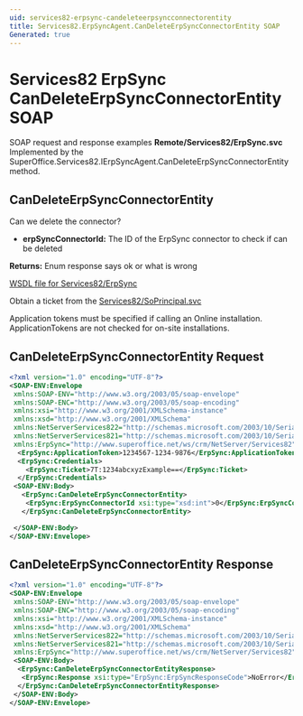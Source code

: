 ```yaml
---
uid: services82-erpsync-candeleteerpsyncconnectorentity
title: Services82.ErpSyncAgent.CanDeleteErpSyncConnectorEntity SOAP
Generated: true
---
```


# Services82 ErpSync CanDeleteErpSyncConnectorEntity SOAP

SOAP request and response examples **Remote/Services82/ErpSync.svc**
Implemented by the <see cref="M:SuperOffice.Services82.IErpSyncAgent.CanDeleteErpSyncConnectorEntity">SuperOffice.Services82.IErpSyncAgent.CanDeleteErpSyncConnectorEntity</see> method.

## CanDeleteErpSyncConnectorEntity

Can we delete the connector?

* **erpSyncConnectorId:** The ID of the ErpSync connector to check if can be deleted

**Returns:** Enum response says ok or what is wrong


[WSDL file for Services82/ErpSync](../Services82-ErpSync.md)

Obtain a ticket from the [Services82/SoPrincipal.svc](../SoPrincipal/index.md)

Application tokens must be specified if calling an Online installation. ApplicationTokens are not checked for on-site installations.

## CanDeleteErpSyncConnectorEntity Request

```xml
<?xml version="1.0" encoding="UTF-8"?>
<SOAP-ENV:Envelope
 xmlns:SOAP-ENV="http://www.w3.org/2003/05/soap-envelope"
 xmlns:SOAP-ENC="http://www.w3.org/2003/05/soap-encoding"
 xmlns:xsi="http://www.w3.org/2001/XMLSchema-instance"
 xmlns:xsd="http://www.w3.org/2001/XMLSchema"
 xmlns:NetServerServices822="http://schemas.microsoft.com/2003/10/Serialization/Arrays"
 xmlns:NetServerServices821="http://schemas.microsoft.com/2003/10/Serialization/"
 xmlns:ErpSync="http://www.superoffice.net/ws/crm/NetServer/Services82">
  <ErpSync:ApplicationToken>1234567-1234-9876</ErpSync:ApplicationToken>
  <ErpSync:Credentials>
    <ErpSync:Ticket>7T:1234abcxyzExample==</ErpSync:Ticket>
  </ErpSync:Credentials>
 <SOAP-ENV:Body>
   <ErpSync:CanDeleteErpSyncConnectorEntity>
    <ErpSync:ErpSyncConnectorId xsi:type="xsd:int">0</ErpSync:ErpSyncConnectorId>
   </ErpSync:CanDeleteErpSyncConnectorEntity>

 </SOAP-ENV:Body>
</SOAP-ENV:Envelope>

```


## CanDeleteErpSyncConnectorEntity Response

```xml
<?xml version="1.0" encoding="UTF-8"?>
<SOAP-ENV:Envelope
 xmlns:SOAP-ENV="http://www.w3.org/2003/05/soap-envelope"
 xmlns:SOAP-ENC="http://www.w3.org/2003/05/soap-encoding"
 xmlns:xsi="http://www.w3.org/2001/XMLSchema-instance"
 xmlns:xsd="http://www.w3.org/2001/XMLSchema"
 xmlns:NetServerServices822="http://schemas.microsoft.com/2003/10/Serialization/Arrays"
 xmlns:NetServerServices821="http://schemas.microsoft.com/2003/10/Serialization/"
 xmlns:ErpSync="http://www.superoffice.net/ws/crm/NetServer/Services82">
 <SOAP-ENV:Body>
  <ErpSync:CanDeleteErpSyncConnectorEntityResponse>
   <ErpSync:Response xsi:type="ErpSync:ErpSyncResponseCode">NoError</ErpSync:Response>
  </ErpSync:CanDeleteErpSyncConnectorEntityResponse>
 </SOAP-ENV:Body>
</SOAP-ENV:Envelope>

```

